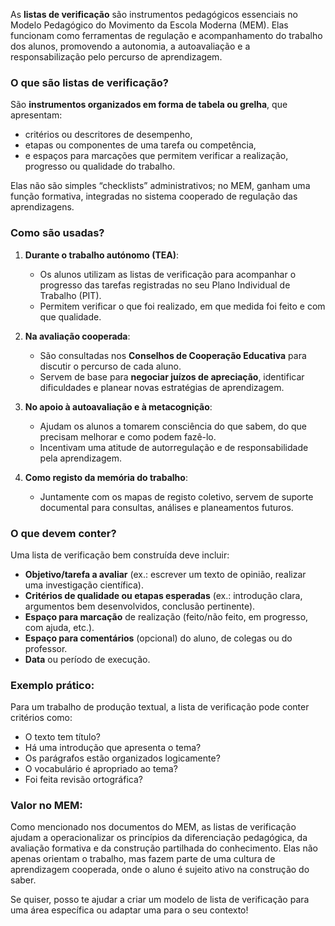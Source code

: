 As **listas de verificação** são instrumentos pedagógicos essenciais no Modelo Pedagógico do Movimento da Escola Moderna (MEM). Elas funcionam como ferramentas de regulação e acompanhamento do trabalho dos alunos, promovendo a autonomia, a autoavaliação e a responsabilização pelo percurso de aprendizagem.

### O que são listas de verificação?

São **instrumentos organizados em forma de tabela ou grelha**, que apresentam:
- critérios ou descritores de desempenho,
- etapas ou componentes de uma tarefa ou competência,
- e espaços para marcações que permitem verificar a realização, progresso ou qualidade do trabalho.

Elas não são simples “checklists” administrativos; no MEM, ganham uma função formativa, integradas no sistema cooperado de regulação das aprendizagens.

### Como são usadas?

1. **Durante o trabalho autónomo (TEA)**:
   - Os alunos utilizam as listas de verificação para acompanhar o progresso das tarefas registradas no seu Plano Individual de Trabalho (PIT).
   - Permitem verificar o que foi realizado, em que medida foi feito e com que qualidade.

2. **Na avaliação cooperada**:
   - São consultadas nos **Conselhos de Cooperação Educativa** para discutir o percurso de cada aluno.
   - Servem de base para **negociar juízos de apreciação**, identificar dificuldades e planear novas estratégias de aprendizagem.

3. **No apoio à autoavaliação e à metacognição**:
   - Ajudam os alunos a tomarem consciência do que sabem, do que precisam melhorar e como podem fazê-lo.
   - Incentivam uma atitude de autorregulação e de responsabilidade pela aprendizagem.

4. **Como registo da memória do trabalho**:
   - Juntamente com os mapas de registo coletivo, servem de suporte documental para consultas, análises e planeamentos futuros.

### O que devem conter?

Uma lista de verificação bem construída deve incluir:

- **Objetivo/tarefa a avaliar** (ex.: escrever um texto de opinião, realizar uma investigação científica).
- **Critérios de qualidade ou etapas esperadas** (ex.: introdução clara, argumentos bem desenvolvidos, conclusão pertinente).
- **Espaço para marcação** de realização (feito/não feito, em progresso, com ajuda, etc.).
- **Espaço para comentários** (opcional) do aluno, de colegas ou do professor.
- **Data** ou período de execução.

### Exemplo prático:
Para um trabalho de produção textual, a lista de verificação pode conter critérios como:
- O texto tem título?
- Há uma introdução que apresenta o tema?
- Os parágrafos estão organizados logicamente?
- O vocabulário é apropriado ao tema?
- Foi feita revisão ortográfica?

### Valor no MEM:

Como mencionado nos documentos do MEM, as listas de verificação ajudam a operacionalizar os princípios da diferenciação pedagógica, da avaliação formativa e da construção partilhada do conhecimento. Elas não apenas orientam o trabalho, mas fazem parte de uma cultura de aprendizagem cooperada, onde o aluno é sujeito ativo na construção do saber.

Se quiser, posso te ajudar a criar um modelo de lista de verificação para uma área específica ou adaptar uma para o seu contexto!